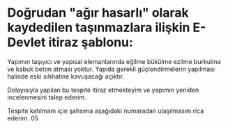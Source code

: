 # Doğrudan "ağır hasarlı" olarak kaydedilen taşınmazlara ilişkin E-Devlet itiraz şablonu:

Yapımın taşıyıcı ve yapısal elemanlarında eğilme bükülme ezilme burkulma ve kabuk beton atması yoktur. Yapıda gerekli güçlendirmelerin yapılması halinde eski sıhhatine kavuşacağı açıktır.

Dolayısıyla yapılan bu tespite itiraz etmekteyim ve yapımın yeniden incelenmesini talep ederim.

Tespite katılmam için şahsıma aşağıdaki numaradan ulaşılmasını rica ederim.
05
